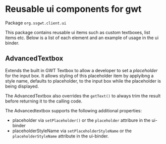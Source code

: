 # Reusable ui components for gwt
Package `org.ssgwt.client.ui`

This package contains reusable ui items such as custom textboxes, list items etc. Below is a list of each element and an example of usage in the ui binder.

## AdvancedTextbox

Extends the built in GWT Textbox to allow a developer to set a *placeholder* for the input box. It allows styling of this placeholder item by applyibng a style name, defaults to placeholder, to the input box while the placeholder is being displayed.

The AdvancedTextbox also overrides the `getText()` to always trim the result before returning it to the calling code.

The Advancedtextbox supports the following additional properties:
 * placeholder via `setPlaceholder()` or the `placeholder` attribure in the ui-binder
 * placeholderStyleName via `setPlaceholderStyleName` or the `placeholderStyleName` attribute in the ui-binder.
